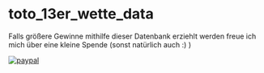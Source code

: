 # toto_13er_wette_data

Falls größere Gewinne mithilfe dieser Datenbank erziehlt werden freue ich mich über eine kleine Spende (sonst natürlich auch :) )

[![paypal](https://www.paypalobjects.com/en_US/i/btn/btn_donateCC_LG.gif)](https://www.paypal.me/daniellincke/5)

